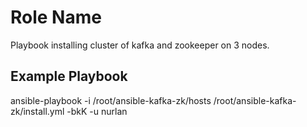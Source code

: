 Role Name
=========

Playbook installing cluster of kafka and zookeeper on 3 nodes.

Example Playbook
----------------

ansible-playbook -i /root/ansible-kafka-zk/hosts /root/ansible-kafka-zk/install.yml -bkK -u nurlan